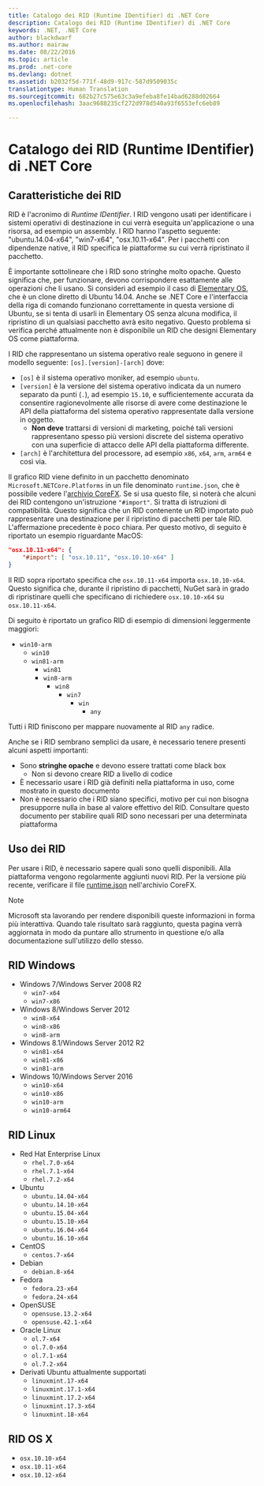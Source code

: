 ```yaml
---
title: Catalogo dei RID (Runtime IDentifier) di .NET Core
description: Catalogo dei RID (Runtime IDentifier) di .NET Core
keywords: .NET, .NET Core
author: blackdwarf
ms.author: mairaw
ms.date: 08/22/2016
ms.topic: article
ms.prod: .net-core
ms.devlang: dotnet
ms.assetid: b2032f5d-771f-48d9-917c-587d9509035c
translationtype: Human Translation
ms.sourcegitcommit: 682b27c575e63c3a9efeba8fe14bad6288d02664
ms.openlocfilehash: 3aac9688235cf272d978d540a93f6553efc6eb89

---
```


# <a name="net-core-runtime-identifier-rid-catalog"></a>Catalogo dei RID (Runtime IDentifier) di .NET Core

## <a name="what-are-rids"></a>Caratteristiche dei RID
RID è l'acronimo di *Runtime IDentifier*. I RID vengono usati per identificare i sistemi operativi di destinazione in cui verrà eseguita un'applicazione o una risorsa, ad esempio un assembly. I RID hanno l'aspetto seguente: "ubuntu.14.04-x64", "win7-x64", "osx.10.11-x64". Per i pacchetti con dipendenze native, il RID specifica le piattaforme su cui verrà ripristinato il pacchetto. 

È importante sottolineare che i RID sono stringhe molto opache. Questo significa che, per funzionare, devono corrispondere esattamente alle operazioni che li usano. Si consideri ad esempio il caso di [Elementary OS](https://elementary.io/), che è un clone diretto di Ubuntu 14.04. Anche se .NET Core e l'interfaccia della riga di comando funzionano correttamente in questa versione di Ubuntu, se si tenta di usarli in Elementary OS senza alcuna modifica, il ripristino di un qualsiasi pacchetto avrà esito negativo. Questo problema si verifica perché attualmente non è disponibile un RID che designi Elementary OS come piattaforma. 

I RID che rappresentano un sistema operativo reale seguono in genere il modello seguente: `[os].[version]-[arch]` dove:
- `[os]` è il sistema operativo moniker, ad esempio `ubuntu`.
- `[version]` è la versione del sistema operativo indicata da un numero separato da punti (`.`), ad esempio `15.10`, e sufficientemente accurata da consentire ragionevolmente alle risorse di avere come destinazione le API della piattaforma del sistema operativo rappresentate dalla versione in oggetto.
  - **Non deve** trattarsi di versioni di marketing, poiché tali versioni rappresentano spesso più versioni discrete del sistema operativo con una superficie di attacco delle API della piattaforma differente.
- `[arch]` è l'architettura del processore, ad esempio `x86`, `x64`, `arm`, `arm64` e così via.

Il grafico RID viene definito in un pacchetto denominato `Microsoft.NETCore.Platforms` in un file denominato `runtime.json`, che è possibile vedere l'[archivio CoreFX](https://github.com/dotnet/corefx/blob/master/pkg/Microsoft.NETCore.Platforms/runtime.json). Se si usa questo file, si noterà che alcuni dei RID contengono un'istruzione `"#import"`. Si tratta di istruzioni di compatibilità. Questo significa che un RID contenente un RID importato può rappresentare una destinazione per il ripristino di pacchetti per tale RID. L'affermazione precedente è poco chiara. Per questo motivo, di seguito è riportato un esempio riguardante MacOS:

```json
"osx.10.11-x64": {
    "#import": [ "osx.10.11", "osx.10.10-x64" ]
}
```
Il RID sopra riportato specifica che `osx.10.11-x64` importa `osx.10.10-x64`. Questo significa che, durante il ripristino di pacchetti, NuGet sarà in grado di ripristinare quelli che specificano di richiedere `osx.10.10-x64` su `osx.10.11-x64`.

Di seguito è riportato un grafico RID di esempio di dimensioni leggermente maggiori:  

- `win10-arm`
  - `win10`
  - `win81-arm`
    - `win81`
    - `win8-arm`
      - `win8`
        - `win7`
          - `win`
            - `any`

Tutti i RID finiscono per mappare nuovamente al RID `any` radice.

Anche se i RID sembrano semplici da usare, è necessario tenere presenti alcuni aspetti importanti:

* Sono **stringhe opache** e devono essere trattati come black box
    * Non si devono creare RID a livello di codice
* È necessario usare i RID già definiti nella piattaforma in uso, come mostrato in questo documento
* Non è necessario che i RID siano specifici, motivo per cui non bisogna presupporre nulla in base al valore effettivo del RID. Consultare questo documento per stabilire quali RID sono necessari per una determinata piattaforma

## <a name="using-rids"></a>Uso dei RID
Per usare i RID, è necessario sapere quali sono quelli disponibili. Alla piattaforma vengono regolarmente aggiunti nuovi RID. Per la versione più recente, verificare il file [runtime.json](https://github.com/dotnet/corefx/blob/master/pkg/Microsoft.NETCore.Platforms/runtime.json) nell'archivio CoreFX.

> [!NOTE]
> Microsoft sta lavorando per rendere disponibili queste informazioni in forma più interattiva. Quando tale risultato sarà raggiunto, questa pagina verrà aggiornata in modo da puntare allo strumento in questione e/o alla documentazione sull'utilizzo dello stesso. 

## <a name="windows-rids"></a>RID Windows

* Windows 7/Windows Server 2008 R2
    * `win7-x64`
    * `win7-x86`
* Windows 8/Windows Server 2012
    * `win8-x64`
    * `win8-x86`
    * `win8-arm`
* Windows 8.1/Windows Server 2012 R2
    * `win81-x64`
    * `win81-x86`
    * `win81-arm`
* Windows 10/Windows Server 2016
    * `win10-x64`
    * `win10-x86`
    * `win10-arm`
    * `win10-arm64`

## <a name="linux-rids"></a>RID Linux

* Red Hat Enterprise Linux
    * `rhel.7.0-x64`
    * `rhel.7.1-x64`
    * `rhel.7.2-x64`
* Ubuntu
    * `ubuntu.14.04-x64`
    * `ubuntu.14.10-x64`
    * `ubuntu.15.04-x64`
    * `ubuntu.15.10-x64`
    * `ubuntu.16.04-x64`
    * `ubuntu.16.10-x64`
* CentOS
    * `centos.7-x64`
* Debian
    * `debian.8-x64`
* Fedora
    * `fedora.23-x64`
    * `fedora.24-x64`
* OpenSUSE
    * `opensuse.13.2-x64`
    * `opensuse.42.1-x64`
* Oracle Linux
    * `ol.7-x64`
    * `ol.7.0-x64`
    * `ol.7.1-x64`
    * `ol.7.2-x64`
* Derivati Ubuntu attualmente supportati 
    * `linuxmint.17-x64`
    * `linuxmint.17.1-x64`
    * `linuxmint.17.2-x64`
    * `linuxmint.17.3-x64`
    * `linuxmint.18-x64`

## <a name="os-x-rids"></a>RID OS X

* `osx.10.10-x64`
* `osx.10.11-x64`
* `osx.10.12-x64`



<!--HONumber=Nov16_HO3-->


